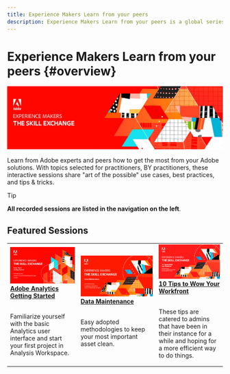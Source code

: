```yaml
---
title: Experience Makers Learn from your peers
description: Experience Makers Learn from your peers is a global series of virtual customer learning events, focusing on diving deeper into Adobe Experience Cloud solutions.
---
```

# Experience Makers Learn from your peers {#overview}

<img alt="Experience Makers Learn from your peers" src="./assets/skill-exchange.png" />

Learn from Adobe experts and peers how to get the most from your Adobe solutions. With topics selected for practitioners,  BY practitioners, these interactive sessions share "art of the possible" use cases, best practices, and tips & tricks.

>[!TIP]
>
>**All recorded sessions are listed in the navigation on the left**.

## Featured Sessions

<table>
  <tr>
   <td>
      <a href="/help/events/analytics/jun2021/tips-and-tricks.md">
      <img alt="Analytics Getting Started" src="./assets/analytics-getting-started.png"/>
      </a>
      <div>
         <a href="/help/events/analytics/jun2021/tips-and-tricks.md"><strong>Adobe Analytics Getting Started</strong></a>
<!----         <br/><em>foo</em> --->
      </div>
      <p>
        <br/>
         Familiarize yourself with the basic Analytics user interface and start your first project in Analysis Workspace.
      </p>
    </td>
   <td>
      <a href="/help/events/analytics/jun2021/tips-and-tricks.md">
      <img alt="Data Maintenance" src="./assets/data-maintenance.png"/>
      </a>
      <div>
         <a href="/help/events/analytics/jun2021/tips-and-tricks.md"><strong>Data Maintenance</strong></a>
<!----         <br/><em>foo</em> --->
      </div>
      <p>
        <br/>
         Easy adopted methodologies to keep your most important asset clean.
      </p>
    </td>
   <td>
      <a href="/help/events/analytics/jun2021/tips-and-tricks.md">
      <img alt="10 Tips to Wow Your Workfront" src="./assets/workfront-10-tips.png"/>
      </a>
      <div>
         <a href="/help/events/analytics/jun2021/tips-and-tricks.md"><strong>10 Tips to Wow Your Workfront</strong></a>
<!----         <br/><em>foo</em> --->
      </div>
      <p>
        <br/>
         These tips are catered to admins that have been in their instance for a while and hoping for a more efficient way to do things.
      </p>
    </td>
  </tr>
</table>
